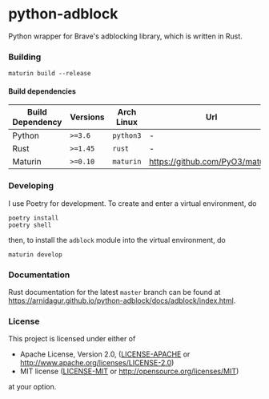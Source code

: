 python-adblock
==========
Python wrapper for Brave's adblocking library, which is written in Rust.

### Building

```
maturin build --release
```

#### Build dependencies

| Build Dependency | Versions | Arch Linux | Url |
|------------------|----------|------------|-----|
| Python           | `>=3.6`  | `python3`  | -   |
| Rust             | `>=1.45` | `rust`     | -   |
| Maturin          | `>=0.10` | `maturin`  | https://github.com/PyO3/maturin |

### Developing

I use Poetry for development. To create and enter a virtual environment, do
```
poetry install
poetry shell
```
then, to install the `adblock` module into the virtual environment, do
```
maturin develop
```

### Documentation

Rust documentation for the latest `master` branch can be found at https://arnidagur.github.io/python-adblock/docs/adblock/index.html.

### License

This project is licensed under either of

 * Apache License, Version 2.0, ([LICENSE-APACHE](LICENSE-APACHE) or
   http://www.apache.org/licenses/LICENSE-2.0)
 * MIT license ([LICENSE-MIT](LICENSE-MIT) or
   http://opensource.org/licenses/MIT)

at your option.
